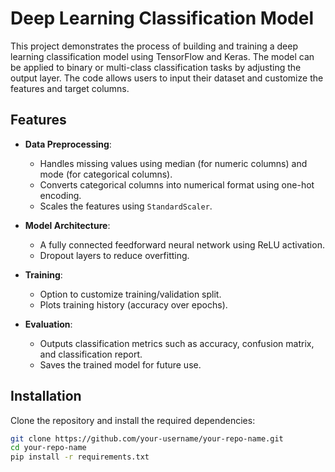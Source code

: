 # Deep Learning Classification Model

This project demonstrates the process of building and training a deep learning classification model using TensorFlow and Keras. The model can be applied to binary or multi-class classification tasks by adjusting the output layer. The code allows users to input their dataset and customize the features and target columns.

## Features

- **Data Preprocessing**: 
  - Handles missing values using median (for numeric columns) and mode (for categorical columns).
  - Converts categorical columns into numerical format using one-hot encoding.
  - Scales the features using `StandardScaler`.
  
- **Model Architecture**: 
  - A fully connected feedforward neural network using ReLU activation.
  - Dropout layers to reduce overfitting.
  
- **Training**: 
  - Option to customize training/validation split.
  - Plots training history (accuracy over epochs).
  
- **Evaluation**: 
  - Outputs classification metrics such as accuracy, confusion matrix, and classification report.
  - Saves the trained model for future use.

## Installation

Clone the repository and install the required dependencies:

```bash
git clone https://github.com/your-username/your-repo-name.git
cd your-repo-name
pip install -r requirements.txt

